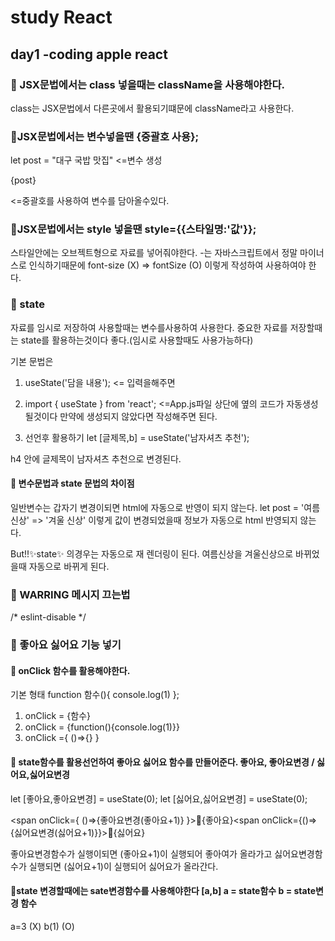 # study React

## day1 -coding apple react

### 🎈 JSX문법에서는 class 넣을때는 className을 사용해야한다.

class는 JSX문법에서 다른곳에서 활용되기떄문에 className라고 사용한다.

### 🎈JSX문법에서는 변수넣을땐 {중괄호 사용};

let post = "대구 국밥 맛집" <=변수 생성
<p>{post}<p> <=중괄호를 사용하여 변수를 담아올수있다.

### 🎈JSX문법에서는 style 넣을땐 style={{스타일명:'값'}};

스타일안에는 오브젝트형으로 자료를 넣어줘야한다.
-는 자바스크립트에서 정말 마이너스로 인식하기때문에 font-size (X) => fontSize (O) 이렇게 작성하여 사용하여야 한다.

### 🎈 state

자료를 임시로 저장하여 사용할때는 변수를사용하여 사용한다. 중요한 자료를 저장할때는 state를 활용하는것이다 좋다.(임시로 사용할때도 사용가능하다)

기본 문법은
1. useState('담을 내용'); <= 입력을해주면
2. import { useState } from 'react'; <=App.js파일 상단에 옆의 코드가 자동생성될것이다 만약에 생성되지 않았다면 작성해주면 된다.

3. 선언후 활용하기
let [글제목,b] = useState('남자셔츠 추천');

<!-- <div className="list">
        <h4>{글제목}</h4>
        <p>6월 25일 발행</p>
      </div> -->

h4 안에 글제목이 남자셔츠 추천으로 변경된다.

#### 🎄 변수문법과 state 문법의 차이점

일반변수는 갑자기 변경이되면 html에 자동으로 반영이 되지 않는다.
let post = '여름 신상' => '겨울 신상' 이렇게 값이 변경되었을때 정보가 자동으로 html 반영되지 않는다.

But!!✨state✨ 의경우는 자동으로 재 렌더링이 된다. 여름신상을 겨울신상으로 바뀌었을때 자동으로 바뀌게 된다.


### 🎈 WARRING 메시지 끄는법

/* eslint-disable */


### 🎈 좋아요 싫어요 기능 넣기

#### 🎄 onClick 함수를 활용해야한다.
기본 형태
function 함수(){
  console.log(1)
};

1. onClick = {함수}
2. onClick = {function(){console.log(1)}}
3. onClick ={ ()=>{} }

#### 🎄 state함수를 활용선언하여 좋아요 싫어요 함수를 만들어준다. 좋아요, 좋아요변경 / 싫어요,싫어요변경

let [좋아요,좋아요변경] = useState(0);
let [싫어요,싫어요변경] = useState(0);

<span onClick={ ()=>{좋아요변경(좋아요+1)} }>💛</span>{좋아요}<span onClick={()=>{싫어요변경(싫어요+1)}}>💢</span>{싫어요}

좋아요변경함수가 실행이되면 (좋아요+1)이 실행되어 좋아여가 올라가고
싫어요변경함수가 실행되면 (싫어요+1)이 실행되어 싫어요가 올라간다.

#### 🎄state 변경할때에는 sate변경함수를 사용해야한다 [a,b] a = state함수 b = state변경 함수
 a=3 (X) b(1) (O)